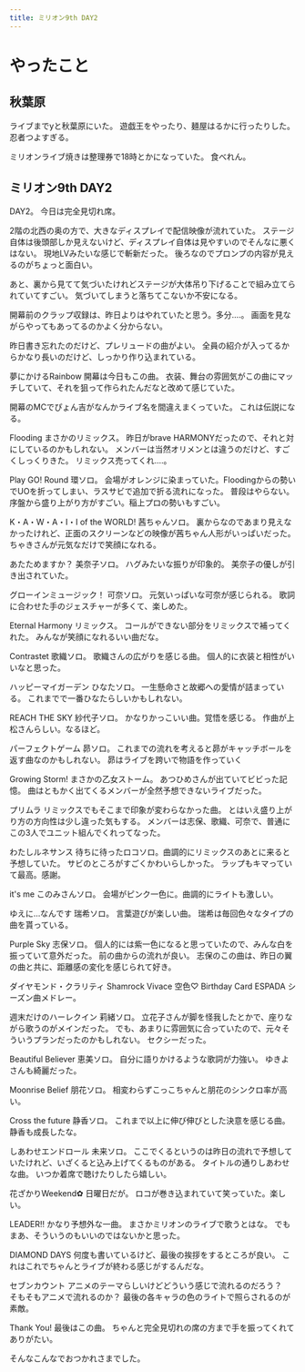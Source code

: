 ```yaml
---
title: ミリオン9th DAY2
---
```


# やったこと

## 秋葉原

ライブまでyと秋葉原にいた。
遊戯王をやったり、麺屋はるかに行ったりした。
忍者つよすぎる。

ミリオンライブ焼きは整理券で18時とかになっていた。
食べれん。

## ミリオン9th DAY2

DAY2。
今日は完全見切れ席。

2階の北西の奥の方で、大きなディスプレイで配信映像が流れていた。
ステージ自体は後頭部しか見えないけど、ディスプレイ自体は見やすいのでそんなに悪くはない。
現地LVみたいな感じで斬新だった。
後ろなのでプロンプの内容が見えるのがちょっと面白い。

あと、裏から見てて気づいたけれどステージが大体吊り下げることで組み立てられていてすごい。
気づいてしまうと落ちてこないか不安になる。

開幕前のクラップ収録は、昨日よりはやれていたと思う。多分‥‥。
画面を見ながらやってもあってるのかよく分からない。

昨日書き忘れたのだけど、プレリュードの曲がよい。
全員の紹介が入ってるからかなり長いのだけど、しっかり作り込まれている。

夢にかけるRainbow
開幕は今日もこの曲。
衣装、舞台の雰囲気がこの曲にマッチしていて、それを狙って作られたんだなと改めて感じていた。

開幕のMCでぴょん吉がなんかライブ名を間違えまくっていた。
これは伝説になる。

Flooding
まさかのリミックス。
昨日がbrave HARMONYだったので、それと対にしているのかもしれない。
メンバーは当然オリメンとは違うのだけど、すごくしっくりきた。
リミックス売ってくれ‥‥。

Play GO! Round
環ソロ。
会場がオレンジに染まっていた。Floodingからの勢いでUOを折ってしまい、ラスサビで追加で折る流れになった。
普段はやらない。
序盤から盛り上がり方がすごい。稲上プロの勢いもすごい。

K・A・W・A・I・I of the WORLD!
茜ちゃんソロ。
裏からなのであまり見えなかったけれど、正面のスクリーンなどの映像が茜ちゃん人形がいっぱいだった。
ちゃきさんが元気なだけで笑顔になれる。

あたためますか？
美奈子ソロ。
ハグみたいな振りが印象的。
美奈子の優しが引き出されていた。

グローインミュージック！
可奈ソロ。
元気いっぱいな可奈が感じられる。
歌詞に合わせた手のジェスチャーが多くて、楽しめた。

Eternal Harmony
リミックス。
コールができない部分をリミックスで補ってくれた。
みんなが笑顔になれるいい曲だな。

Contrastet
歌織ソロ。
歌織さんの広がりを感じる曲。
個人的に衣装と相性がいいなと思った。

ハッピーマイガーデン
ひなたソロ。
一生懸命さと故郷への愛情が詰まっている。
これまでで一番ひなたらしいかもしれない。

REACH THE SKY
紗代子ソロ。
かなりかっこいい曲。覚悟を感じる。
作曲が上松さんらしい。なるほど。

パーフェクトゲーム
昴ソロ。
これまでの流れを考えると昴がキャッチボールを返す曲なのかもしれない。
昴はライブを跨いで物語を作っていく

Growing Storm!
まさかの乙女ストーム。
あつひめさんが出ていてビビった記憶。
曲はともかく出てくるメンバーが全然予想できないライブだった。

プリムラ
リミックスでもそこまで印象が変わらなかった曲。
とはいえ盛り上がり方の方向性は少し違った気もする。
メンバーは志保、歌織、可奈で、普通にこの3人でユニット組んでくれってなった。

わたしルネサンス
待ちに待ったロコソロ。曲調的にリミックスのあとに来ると予想していた。
サビのところがすごくかわいらしかった。
ラップもキマっていて最高。感謝。

it's me
このみさんソロ。
会場がピンク一色に。曲調的にライトも激しい。

ゆえに…なんです
瑞希ソロ。
言葉遊びが楽しい曲。
瑞希は毎回色々なタイプの曲を貰っている。

Purple Sky
志保ソロ。
個人的には紫一色になると思っていたので、みんな白を振っていて意外だった。
前の曲からの流れが良い。
志保のこの曲は、昨日の翼の曲と共に、距離感の変化を感じられて好き。

ダイヤモンド・クラリティ
Shamrock Vivace
空色♡ Birthday Card
ESPADA
シーズン曲メドレー。

週末だけのハーレクイン
莉緒ソロ。
立花子さんが脚を怪我したとかで、座りながら歌うのがメインだった。
でも、あまりに雰囲気に合っていたので、元々そういうプランだったのかもしれない。
セクシーだった。

Beautiful Believer
恵美ソロ。
自分に語りかけるような歌詞が力強い。
ゆきよさんも綺麗だった。

Moonrise Belief
朋花ソロ。
相変わらずこっこちゃんと朋花のシンクロ率が高い。

Cross the future
静香ソロ。
これまで以上に伸び伸びとした決意を感じる曲。
静香も成長したな。

しあわせエンドロール
未来ソロ。
ここでくるというのは昨日の流れで予想していたけれど、いざくると込み上げてくるものがある。
タイトルの通りしあわせな曲。
いつか着席で聴けたりしたら嬉しい。

花ざかりWeekend✿
日曜日だが。
ロコが巻き込まれていて笑っていた。楽しい。

LEADER!!
かなり予想外な一曲。
まさかミリオンのライブで歌うとはな。
でもまあ、そういうのもいいのではないかと思った。

DIAMOND DAYS
何度も書いているけど、最後の挨拶をするところが良い。
これはこれでちゃんとライブが終わる感じがするんだな。

セブンカウント
アニメのテーマらしいけどどういう感じで流れるのだろう？　そもそもアニメで流れるのか？
最後の各キャラの色のライトで照らされるのが素敵。

Thank You!
最後はこの曲。
ちゃんと完全見切れの席の方まで手を振ってくれてありがたい。

そんなこんなでおつかれさまでした。
